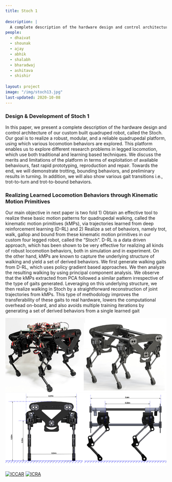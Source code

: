 ```yaml
---
title: Stoch 1

description: |
  A complete description of the hardware design and control architecture of our custom built quadruped robot, called the Stoch
people:
  - dhaivat
  - shounak
  - ajay
  - abhik
  - shalabh
  - bharadwaj 
  - ashitava
  - shishir

layout: project
image: "/img/stoch13.jpg"
last-updated: 2020-10-08
---
```

### Design & Development of Stoch 1 
In this paper, we present a complete description of
the hardware design and control architecture of our custom
built quadruped robot, called the Stoch. Our goal is to realize a
robust, modular, and a reliable quadrupedal platform, using
which various locomotion behaviors are explored. This
platform enables us to explore different research problems in
legged locomotion, which use both traditional and learning
based techniques. We discuss the merits and limitations of the
platform in terms of exploitation of available behaviours, fast
rapid prototyping, reproduction and repair. Towards the end,
we will demonstrate trotting, bounding behaviors, and
preliminary results in turning. In addition, we will also show
various gait transitions i.e., trot-to-turn and trot-to-bound
behaviors. 
 
 
### Realizing Learned Locomotion Behaviors through Kinematic Motion Primitives
Our main objective in next paper is two fold 1) Obtain an effective tool to realize these basic
motion patterns for quadrupedal walking, called the kinematic
motion primitives (kMPs), via trajectories learned from deep
reinforcement learning (D-RL) and 2) Realize a set of behaviors,
namely trot, walk, gallop and bound from these kinematic
motion primitives in our custom four legged robot, called the
“Stoch”. D-RL is a data driven approach, which has been shown
to be very effective for realizing all kinds of robust locomotion
behaviors, both in simulation and in experiment. On the other
hand, kMPs are known to capture the underlying structure
of walking and yield a set of derived behaviors. We first
generate walking gaits from D-RL, which uses policy gradient
based approaches. We then analyze the resulting walking by
using principal component analysis. We observe that the kMPs
extracted from PCA followed a similar pattern irrespective
of the type of gaits generated. Leveraging on this underlying
structure, we then realize walking in Stoch by a straightforward
reconstruction of joint trajectories from kMPs. This type of
methodology improves the transferability of these gaits to real
hardware, lowers the computational overhead on-board, and
also avoids multiple training iterations by generating a set of
derived behaviors from a single learned gait


<img src="/img/stoch11.jpg" alt="drawing" width="600"/>

<img src="/img/stoch12.jpg" alt="drawing" width="600"/>

[![ICCAR](http://i3.ytimg.com/vi/EXb4tONlJe0/hqdefault.jpg)](https://www.youtube.com/watch?v=EXb4tONlJe0&ab_channel=DhaivatDholakiya "ICCAR")
[![ICRA](http://i3.ytimg.com/vi/Wxx9pwwTIL4/hqdefault.jpg)](https://www.youtube.com/watch?v=Wxx9pwwTIL4&t=7s&ab_channel=Stoch_IISc "ICRA")